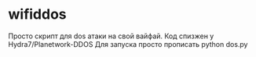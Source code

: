 # wifiddos
Просто скрипт для dos атаки на свой вайфай. Код спизжен у Hydra7/Planetwork-DDOS
Для запуска просто прописать python dos.py
